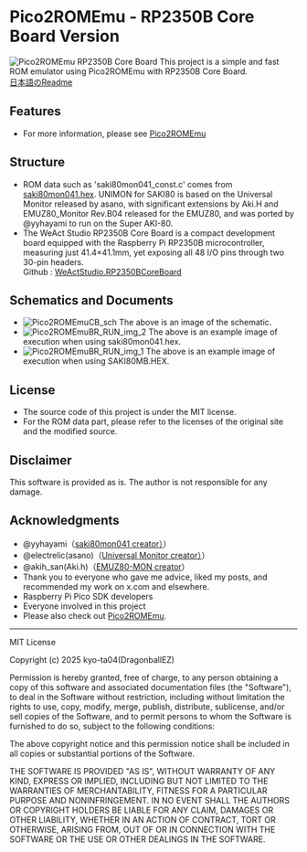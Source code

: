 # Pico2ROMEmu - RP2350B Core Board Version
![Pico2ROMEmu RP2350B Core Board](./IMG/Pico2ROMEmuPCB_CoreBoard_img_2.jpg)
This project is a simple and fast ROM emulator using Pico2ROMEmu with RP2350B Core Board.  
[日本語のReadme](./README.md)
## Features
- For more information, please see [Pico2ROMEmu](https://github.com/kyo-ta04/Pico2ROMEmuBR)

## Structure
- ROM data such as 'saki80mon041_const.c' comes from [saki80mon041.hex](https://github.com/yyhayami/saki80mon041).
UNIMON for SAKI80 is based on the Universal Monitor released by asano, with significant extensions by Aki.H and EMUZ80_Monitor Rev.B04 released for the EMUZ80, and was ported by @yyhayami to run on the Super AKI-80.
- The WeAct Studio RP2350B Core Board is a compact development board equipped with the Raspberry Pi RP2350B microcontroller, measuring just 41.4×41.1mm, yet exposing all 48 I/O pins through two 30-pin headers.  
Github : [WeActStudio.RP2350BCoreBoard](https://github.com/WeActStudio/WeActStudio.RP2350BCoreBoard)

## Schematics and Documents
- ![Pico2ROMEmuCB_sch](./IMG/Pico2ROMEmuCB_sch_2.jpg)
The above is an image of the schematic.
- ![Pico2ROMEmuBR_RUN_img_2](./IMG/Pico2ROMEmuCB_RUN_img_2.jpg)
The above is an example image of execution when using saki80mon041.hex.
- ![Pico2ROMEmuBR_RUN_img_1](./IMG/Pico2ROMEmuCB_RUN_img_1.jpg)
The above is an example image of execution when using SAKI80MB.HEX.


## License
- The source code of this project is under the MIT license.
- For the ROM data part, please refer to the licenses of the original site and the modified source.

## Disclaimer
This software is provided as is. The author is not responsible for any damage.

## Acknowledgments
- @yyhayami（[saki80mon041  creator）](https://github.com/yyhayami/saki80mon041)）
- @electrelic(asano)（[Universal Monitor creator）](https://electrelic.com/electrelic/node/1317)）
- @akih_san(Aki.h)（[EMUZ80-MON creator](https://github.com/akih-san/EMUZ80-MON)）
- Thank you to everyone who gave me advice, liked my posts, and recommended my work on x.com and elsewhere.
- Raspberry Pi Pico SDK developers
- Everyone involved in this project
- Please also check out [Pico2ROMEmu](https://github.com/kyo-ta04/Pico2ROMEmuBR).

---

MIT License

Copyright (c) 2025 kyo-ta04(DragonballEZ)

Permission is hereby granted, free of charge, to any person obtaining a copy
of this software and associated documentation files (the "Software"), to deal
in the Software without restriction, including without limitation the rights
to use, copy, modify, merge, publish, distribute, sublicense, and/or sell
copies of the Software, and to permit persons to whom the Software is
furnished to do so, subject to the following conditions:

The above copyright notice and this permission notice shall be included in all
copies or substantial portions of the Software.

THE SOFTWARE IS PROVIDED "AS IS", WITHOUT WARRANTY OF ANY KIND, EXPRESS OR
IMPLIED, INCLUDING BUT NOT LIMITED TO THE WARRANTIES OF MERCHANTABILITY,
FITNESS FOR A PARTICULAR PURPOSE AND NONINFRINGEMENT. IN NO EVENT SHALL THE
AUTHORS OR COPYRIGHT HOLDERS BE LIABLE FOR ANY CLAIM, DAMAGES OR OTHER
LIABILITY, WHETHER IN AN ACTION OF CONTRACT, TORT OR OTHERWISE, ARISING FROM,
OUT OF OR IN CONNECTION WITH THE SOFTWARE OR THE USE OR OTHER DEALINGS IN THE
SOFTWARE.
